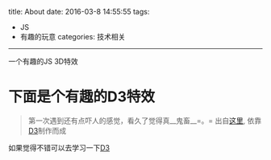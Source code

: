 title: About
date: 2016-03-8 14:55:55
tags:
- JS
- 有趣的玩意
categories: 技术相关

---

一个有趣的JS 3D特效

<!-- more -->

# 下面是个有趣的D3特效
> 第一次遇到还有点吓人的感觉，看久了觉得真__鬼畜__=。=
> 出自[这里](http://bl.ocks.org/mbostock/1123639), 依靠[D3](https://github.com/mbostock/d3)制作而成

<div id="body1">
如果觉得不错可以去学习一下<a href="http://d3js.org/" target="_blank" rel="external">D3</a>
</div>
<script>
var mouse = [480, 250],
    count = 0;

var svg = d3.select("#body1").append("svg")
    .attr("width", 960)
    .attr("height", 500);

var g = svg.selectAll("g")
    .data(d3.range(25))
  .enter().append("g")
    .attr("transform", "translate(" + mouse + ")");

g.append("rect")
    .attr("rx", 6)
    .attr("ry", 6)
    .attr("x", -12.5)
    .attr("y", -12.5)
    .attr("width", 25)
    .attr("height", 25)
    .attr("transform", function(d, i) { return "scale(" + (1 - d / 25) * 20 + ")"; })
    .style("fill", d3.scale.category20c());

g.datum(function(d) {
  return {center: [0, 0], angle: 0};
});

svg.on("mousemove", function() {
  mouse = d3.mouse(this);
});

d3.timer(function() {
  count++;
  g.attr("transform", function(d, i) {
    d.center[0] += (mouse[0] - d.center[0]) / (i + 5);
    d.center[1] += (mouse[1] - d.center[1]) / (i + 5);
    d.angle += Math.sin((count + i) / 10) * 7;
    return "translate(" + d.center + ")rotate(" + d.angle + ")";
  });
});

</script>

